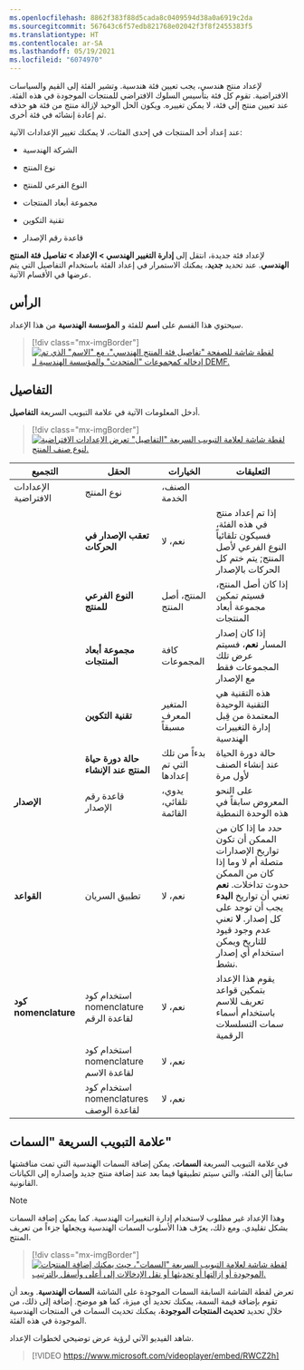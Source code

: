 ```yaml
---
ms.openlocfilehash: 8862f383f88d5cada8c0409594d38a0a6919c2da
ms.sourcegitcommit: 567643c6f57edb821768e02042f3f8f2455383f5
ms.translationtype: HT
ms.contentlocale: ar-SA
ms.lasthandoff: 05/19/2021
ms.locfileid: "6074970"
---
```

لإعداد منتج هندسي، يجب تعيين فئة هندسية. وتشير الفئة إلى القيم والسياسات الافتراضية. تقوم كل فئة بتأسيس السلوك الافتراضي للمنتجات الموجودة في هذه الفئة. عند تعيين منتج إلى فئة، لا يمكن تغييره. ويكون الحل الوحيد لإزالة منتج من فئة هو حذفه ثم إعادة إنشائه في فئة أخرى.

عند إعداد أحد المنتجات في إحدى الفئات، لا يمكنك تغيير الإعدادات الآتية:

- الشركة الهندسية

- نوع المنتج

- النوع الفرعي للمنتج

- مجموعة أبعاد المنتجات

- تقنية التكوين

- قاعدة رقم الإصدار

لإعداد فئة جديدة، انتقل إلى **إدارة التغيير الهندسي > الإعداد > تفاصيل فئة المنتج الهندسي**. عند تحديد **جديد**، يمكنك الاستمرار في إعداد الفئة باستخدام التفاصيل التي يتم عرضها في الأقسام الآتية.

## <a name="header"></a>الرأس

سيحتوي هذا القسم على **اسم** للفئة و **المؤسسة الهندسية** من هذا الإعداد.

> [!div class="mx-imgBorder"]
> [![لقطة شاشة للصفحة "تفاصيل فئة المنتج الهندسي"، مع "الاسم" الذي تم إدخاله كمجموعات "المتحدث" والمؤسسة الهندسية لـ DEMF.](../media/engineering-product-category-details.png)](../media/engineering-product-category-details.png#lightbox)

## <a name="details"></a>التفاصيل

أدخل المعلومات الآتية في علامة التبويب السريعة **التفاصيل**.

> [!div class="mx-imgBorder"]
> [![لقطة شاشة لعلامة التبويب السريعة "التفاصيل" تعرض الإعدادات الافتراضية لنوع صنف المنتج.](../media/engineering-product-category-details-default-fasttab.png)](../media/engineering-product-category-details-default-FastTab.png#lightbox)


|التجميع | الحقل | الخيارات | التعليقات |
|---------|-------|---------|---------|
|الإعدادات الافتراضية | نوع المنتج | الصنف، الخدمة |
| | **تعقب الإصدار في الحركات** | نعم، لا | إذا تم إعداد منتج في هذه الفئة، فسيكون تلقائياً النوع الفرعي لأصل المنتج; يتم ختم كل الحركات بالإصدار |
| | **النوع الفرعي للمنتج** | المنتج، أصل المنتج | إذا كان أصل المنتج، فسيتم تمكين مجموعة أبعاد المنتجات |
| | **مجموعة أبعاد المنتجات** | كافة المجموعات | إذا كان إصدار المسار **نعم**، فسيتم عرض تلك المجموعات فقط مع الإصدار |
| | **تقنية التكوين** | المتغير المعرف مسبقاً | هذه التقنية هي التقنية الوحيدة المعتمدة من قِبل إدارة التغييرات الهندسية |
| | **حالة دورة حياة المنتج عند الإنشاء** | بدءاً من تلك التي تم إعدادها | حالة دورة الحياة عند إنشاء الصنف لأول مرة |
|**الإصدار** | قاعدة رقم الإصدار | يدوي، تلقائي، القائمة | على النحو المعروض سابقاً في هذه الوحدة النمطية |
|**القواعد** | تطبيق السريان | نعم، لا | حدد ما إذا كان من الممكن أن تكون تواريخ الإصدارات متصلة أم لا وما إذا كان من الممكن حدوث تداخلات. **نعم** تعني أن تواريخ **البدء** يجب أن توجد على كل إصدار. **لا** تعني عدم وجود قيود للتاريخ ويمكن استخدام أي إصدار نشط. |
|**كود nomenclature** | استخدام كود nomenclature لقاعدة الرقم | نعم، لا | يقوم هذا الإعداد بتمكين قواعد تعريف للاسم باستخدام أسماء سمات التسلسلات الرقمية |
| | استخدام كود nomenclature لقاعدة الاسم | نعم، لا |
| | استخدام كود nomenclatures لقاعدة الوصف | نعم، لا |



## <a name="attributes-fasttab"></a>علامة التبويب السريعة "السمات"

في علامة التبويب السريعة **السمات**، يمكن إضافة السمات الهندسية التي تمت مناقشتها سابقاً إلى الفئة، والتي سيتم تطبيقها فيما بعد عند إضافة منتج جديد وإصداره إلى الكيانات القانونية. 

> [!NOTE] 
> وهذا الإعداد غير مطلوب لاستخدام إدارة التغييرات الهندسية. كما يمكن إضافة السمات بشكل تقليدي. ومع ذلك، يعرّف هذا الأسلوب السمات الهندسية ويجعلها جزءاً من تعريف المنتج.

> [!div class="mx-imgBorder"]
> [![لقطة شاشة لعلامة التبويب السريعة "السمات"، حيث يمكنك إضافة المنتجات الموجودة أو إزالتها أو تحديثها أو نقل الإدخالات إلى أعلى وأسفل بالترتيب.](../media/engineering-product-category-attributes.png)](../media/engineering-product-category-attributes.png#lightbox)

تعرض لقطة الشاشة السابقة السمات الموجودة على الشاشة **السمات الهندسية**. وبعد أن تقوم بإضافة قيمة السمة، يمكنك تحديد أي ميزة، كما هو موضح. إضافة إلى ذلك، من خلال تحديد **تحديث المنتجات الموجودة**، يمكنك تحديث السمات في المنتجات الهندسية الموجودة في هذه الفئة.

شاهد الفيديو الآتي لرؤية عرض توضيحي لخطوات الإعداد.

> [!VIDEO https://www.microsoft.com/videoplayer/embed/RWCZ2h]
